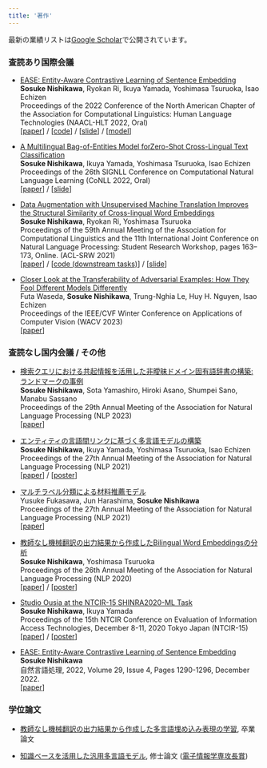 ```yaml
---
title: '著作'
---
```


最新の業績リストは[Google Scholar](https://scholar.google.co.jp/citations?user=LH021foAAAAJ&hl=en)で公開されています。

### 査読あり国際会議


- [EASE: Entity-Aware Contrastive Learning of Sentence Embedding](https://aclanthology.org/2022.naacl-main.284/) \
    **Sosuke Nishikawa**, Ryokan Ri, Ikuya Yamada, Yoshimasa Tsuruoka, Isao Echizen \
    Proceedings of the 2022 Conference of the North American Chapter of the Association for Computational Linguistics: Human Language Technologies (NAACL-HLT 2022, Oral) \
    [[paper](https://aclanthology.org/2022.naacl-main.284)] / [[code](https://github.com/studio-ousia/ease)] / [[slide](https://sosuke.info/files/ease.pdf)]  / [[model](https://huggingface.co/sosuke)]

- [A Multilingual Bag-of-Entities Model forZero-Shot Cross-Lingual Text Classification](https://arxiv.org/pdf/2110.07792.pdf) \
    **Sosuke Nishikawa**, Ikuya Yamada, Yoshimasa Tsuruoka, Isao Echizen \
    Proceedings of the 26th SIGNLL Conference on Computational Natural Language Learning (CoNLL 2022, Oral) \
    [[paper](https://arxiv.org/pdf/2110.07792.pdf)] / [[slide](https://sosuke.info/files/m-boe.pdf)]

- [Data Augmentation with Unsupervised Machine Translation Improves the Structural Similarity of Cross-lingual Word Embeddings](https://aclanthology.org/2021.acl-srw.17/) \
    **Sosuke Nishikawa**, Ryokan Ri, Yoshimasa Tsuruoka \
    Proceedings of the 59th Annual Meeting of the Association for Computational Linguistics and the 11th International Joint Conference on Natural Language Processing: Student Research Workshop, pages 163–173, Online. (ACL-SRW 2021) \
    [[paper](https://aclanthology.org/2021.acl-srw.17/)] / [[code (downstream tasks)](https://github.com/Sosuke115/CLDC)] / [[slide](https://sosuke115.github.io/files/umtvec_slide.pdf)]

- [Closer Look at the Transferability of Adversarial Examples: How They Fool Different Models Differently](https://arxiv.org/abs/2112.14337) \
    Futa Waseda, **Sosuke Nishikawa**, Trung-Nghia Le, Huy H. Nguyen, Isao Echizen\
    Proceedings of the IEEE/CVF Winter Conference on Applications of Computer Vision (WACV 2023) \
    [[paper](https://arxiv.org/abs/2112.14337)]


### 査読なし国内会議 / その他

- [検索クエリにおける共起情報を活用した非曖昧ドメイン固有語辞書の構築: ランドマークの事例](https://www.anlp.jp/proceedings/annual_meeting/2023/pdf_dir/Q6-10.pdf) \
    **Sosuke Nishikawa**, Sota Yamashiro, Hiroki Asano, Shumpei Sano, Manabu Sassano \
    Proceedings of the 29th Annual Meeting of the Association for Natural Language Processing (NLP 2023) \
    [[paper](https://www.anlp.jp/proceedings/annual_meeting/2023/pdf_dir/Q6-10.pdf)] 

- [エンティティの言語間リンクに基づく多言語モデルの構築](https://www.anlp.jp/proceedings/annual_meeting/2021/pdf_dir/P8-14.pdf) \
    **Sosuke Nishikawa**, Ikuya Yamada, Yoshimasa Tsuruoka, Isao Echizen \
    Proceedings of the 27th Annual Meeting of the Association for Natural Language Processing (NLP 2021) \
    [[paper](https://www.anlp.jp/proceedings/annual_meeting/2021/pdf_dir/P8-14.pdf)] / [[poster](https://sosuke115.github.io/files/nlp2021_poster.pdf)]

- [マルチラベル分類による材料推薦モデル](https://www.anlp.jp/proceedings/annual_meeting/2021/pdf_dir/P4-21.pdf) \
    Yusuke Fukasawa, Jun Harashima, **Sosuke Nishikawa** \
    Proceedings of the 27th Annual Meeting of the Association for Natural Language Processing (NLP 2021) \
    [[paper](https://www.anlp.jp/proceedings/annual_meeting/2021/pdf_dir/P4-21.pdf)]

- [教師なし機械翻訳の出力結果から作成したBilingual Word Embeddingsの分析](https://www.anlp.jp/proceedings/annual_meeting/2020/pdf_dir/P5-20.pdf) \
    **Sosuke Nishikawa**, Yoshimasa Tsuruoka \
    Proceedings of the 26th Annual Meeting of the Association for Natural Language Processing (NLP 2020) \
    [[paper](https://www.anlp.jp/proceedings/annual_meeting/2020/pdf_dir/P5-20.pdf)] / [[poster](https://sosuke115.github.io/files/poster.pdf)]


- [Studio Ousia at the NTCIR-15 SHINRA2020-ML Task](http://research.nii.ac.jp/ntcir/workshop/OnlineProceedings15/pdf/ntcir/08-NTCIR15-SHINRA-NishikawaS.pdf) \
    **Sosuke Nishikawa**, Ikuya Yamada\
    Proceedings of the 15th NTCIR Conference on Evaluation of Information Access Technologies, December 8-11, 2020 Tokyo Japan (NTCIR-15) \
    [[paper](http://research.nii.ac.jp/ntcir/workshop/OnlineProceedings15/pdf/ntcir/08-NTCIR15-SHINRA-NishikawaS.pdf)] / [[poster](https://sosuke115.github.io/files/shinra_poster.pdf)]

- [EASE: Entity-Aware Contrastive Learning of Sentence Embedding](https://www.jstage.jst.go.jp/article/jnlp/29/4/29_1290/_article/-char/ja)  \
  **Sosuke Nishikawa** \
  自然言語処理, 2022, Volume 29, Issue 4, Pages 1290-1296, December 2022. \
  [[paper](https://www.jstage.jst.go.jp/article/jnlp/29/4/29_1290/_pdf/-char/ja)]

### 学位論文

- [教師なし機械翻訳の出力結果から作成した多言語埋め込み表現の学習](https://sosuke.info/files/b4-thesis.pdf), 卒業論文

- [知識ベースを活用した汎用多言語モデル](https://sosuke.info/files/m2-thesis.pdf), 修士論文 ([電子情報学専攻長賞](https://www.i.u-tokyo.ac.jp/edu/course/ice))
